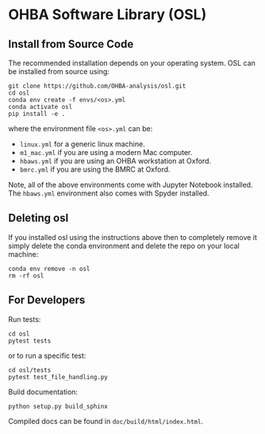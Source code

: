 OHBA Software Library (OSL)
===========================

Install from Source Code
------------------------
The recommended installation depends on your operating system. OSL can be installed from source using:
```
git clone https://github.com/OHBA-analysis/osl.git
cd osl
conda env create -f envs/<os>.yml
conda activate osl
pip install -e .
```
where the environment file `<os>.yml` can be:

- `linux.yml` for a generic linux machine.
- `m1_mac.yml` if you are using a modern Mac computer.
- `hbaws.yml` if you are using an OHBA workstation at Oxford.
- `bmrc.yml` if you are using the BMRC at Oxford.

Note, all of the above environments come with Jupyter Notebook installed. The `hbaws.yml` environment also comes with Spyder installed.

Deleting osl
------------
If you installed osl using the instructions above then to completely remove it simply delete the conda environment and delete the repo on your local machine:
```
conda env remove -n osl
rm -rf osl
```

For Developers
--------------
Run tests:
```
cd osl
pytest tests
```
or to run a specific test:
```
cd osl/tests
pytest test_file_handling.py
```

Build documentation:
```
python setup.py build_sphinx
```
Compiled docs can be found in `doc/build/html/index.html`.
